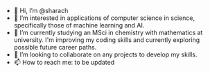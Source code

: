- 👋 Hi, I’m @sharach
- 👀 I’m interested in applications of computer science in science, specifically those of machine learning and AI.
- 🌱 I’m currently studying an MSci in chemistry with mathematics at university. I'm improving my coding skills and currently exploring possible future career paths.
- 💞️ I’m looking to collaborate on any projects to develop my skills.
- 📫 How to reach me: to be updated

<!---
sharach/sharach is a ✨ special ✨ repository because its `README.md` (this file) appears on your GitHub profile.
You can click the Preview link to take a look at your changes.
--->

